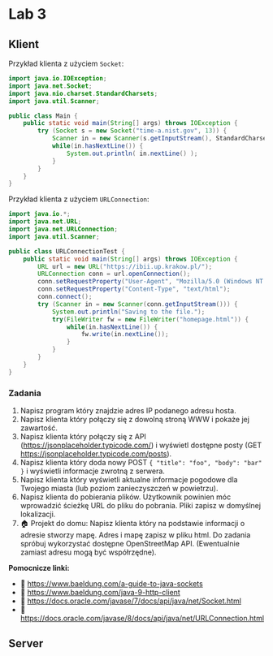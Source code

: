 # Lab 3
## Klient
Przykład klienta z użyciem `Socket`:
```java
import java.io.IOException;
import java.net.Socket;
import java.nio.charset.StandardCharsets;
import java.util.Scanner;

public class Main {
    public static void main(String[] args) throws IOException {
	    try (Socket s = new Socket("time-a.nist.gov", 13)) {
	        Scanner in = new Scanner(s.getInputStream(), StandardCharsets.UTF_8);
	        while(in.hasNextLine()) {
	            System.out.println( in.nextLine() );
            }
        }
    }
}
```
Przykład klienta z użyciem `URLConnection`:
```java
import java.io.*;
import java.net.URL;
import java.net.URLConnection;
import java.util.Scanner;

public class URLConnectionTest {
    public static void main(String[] args) throws IOException {
        URL url = new URL("https://ibii.up.krakow.pl/");
        URLConnection conn = url.openConnection();
        conn.setRequestProperty("User-Agent", "Mozilla/5.0 (Windows NT 6.1; Win64; x64; rv:47.0) Gecko/20100101 Firefox/47.0");
        conn.setRequestProperty("Content-Type", "text/html");
        conn.connect();
        try (Scanner in = new Scanner(conn.getInputStream())) {
            System.out.println("Saving to the file.");
            try(FileWriter fw = new FileWriter("homepage.html")) {
                while(in.hasNextLine()) {
                    fw.write(in.nextLine());
                }
            }
        }
    }
}
```

### Zadania
1. Napisz program który znajdzie adres IP podanego adresu hosta.
2. Napisz klienta który połączy się z dowolną stroną WWW i pokaże jej zawartość. 
3. Napisz klienta który połączy się z API (https://jsonplaceholder.typicode.com/) i wyświetl dostępne posty (GET https://jsonplaceholder.typicode.com/posts). 
4. Napisz klienta który doda nowy POST `{ "title": "foo", "body": "bar" }` i wyświetli informacje zwrotną z serwera.
6. Napisz klienta który wyświetli aktualne informacje pogodowe dla Twojego miasta (lub poziom zanieczyszczeń w powietrzu).
7. Napisz klienta do pobierania plików. Użytkownik powinien móc wprowadzić ścieżkę URL do pliku do pobrania. Pliki zapisz w domyślnej lokalizacji.
8. 🏠 Projekt do domu: Napisz klienta który na podstawie informacji o adresie stworzy mapę. Adres i mapę zapisz w pliku html. Do zadania spróbuj wykorzystać dostępne OpenStreetMap API. (Ewentualnie zamiast adresu mogą być współrzędne).

**Pomocnicze linki:**
* 📖 https://www.baeldung.com/a-guide-to-java-sockets
* 📖 https://www.baeldung.com/java-9-http-client
* 📖 https://docs.oracle.com/javase/7/docs/api/java/net/Socket.html
* 📖 https://docs.oracle.com/javase/8/docs/api/java/net/URLConnection.html

## Server

